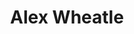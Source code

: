 ---
title: "Alex Wheatle"
year: 2020
rating: 3.5
stars: "★★★½"
rewatched: false
permalink: "alex-wheatle"
watched_on: 2021-01-10
---